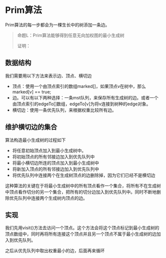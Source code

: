 # Prim算法

Prim算法的每一步都会为一棵生长中的树添加一条边。

> 命题L：Prim算法能够得到任意无向加权图的最小生成树
>
> 证明：

## 数据结构

我们需要用以下方法来表示边、顶点、横切边

- 顶点：使用一个由顶点索引的数组marked[]，如果顶点v在树中，那么marked[v] == true;
- 边。可以有以下两种选择：一条mst队列，来保存所有生成树的边。或者一个由顶点索引的edgeTo[]数组，edgeTo[v]为将v连接到树种的edge对象。
- 横切边：使用一条优先队列，来根据权重比较所有边。

## 维护横切边的集合

算法构造最小生成树的过程如下

- 将任意初始顶点加入到最小生成树中。
- 将初始顶点的所有邻接边加入到优先队列中
- 将最小横切边所连的顶点加入到最小生成树中
- 将新加入顶点的所有邻接边加入到优先队列中
- 将优先队列中连接两个在生成树顶点的边删除掉，因为它们已经不是横切边

这种算法的关键在于将最小生成树中的所有顶点看作一个集合，将所有不在生成树中顶点看作切分的另一个集合，把所有的切分边加入到优先队列中。同时不断地删除优先队列中连接两个生成树内顶点的边。

## 实现

我们先用visit()方法去访问一个顶点。这个方法会将这个顶点标记到最小生成树的顶点数组中，同时再将所有连接这个顶点并且另一个顶点不属于最小生成树的边加入到优先队列。

之后从优先队列中取出权重最小的边，后面再来循环